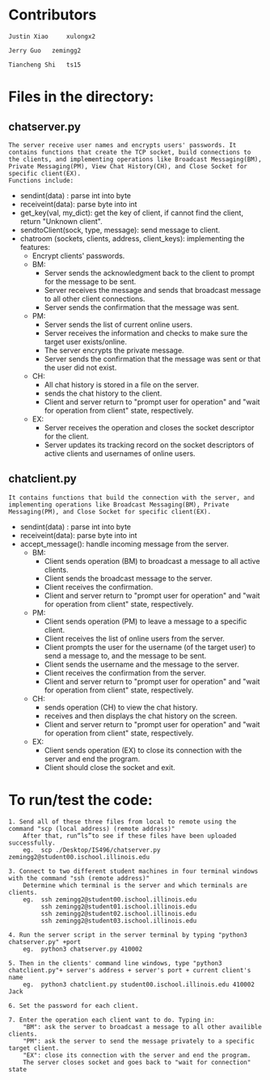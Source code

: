 # Contributors

	Justin Xiao 	xulongx2

	Jerry Guo 	zemingg2

	Tiancheng Shi	ts15



# Files in the directory:

## chatserver.py
```
The server receive user names and encrypts users' passwords. It contains functions that create the TCP socket, build connections to the clients, and implementing operations like Broadcast Messaging(BM), Private Messaging(PM), View Chat History(CH), and Close Socket for specific client(EX).
Functions include:
```
- sendint(data) : parse int into byte
- receiveint(data): parse byte into int
- get_key(val, my_dict): get the key of client, if cannot find the client, return "Unknown client".
- sendtoClient(sock, type, message): send message to client.
- chatroom (sockets, clients, address, client_keys): implementing the features:
  - Encrypt clients' passwords.
  - BM: 
    - Server sends the acknowledgment back to the client to prompt for the message to be sent.
    - Server receives the message and sends that broadcast message to all other client connections.
    - Server sends the confirmation that the message was sent. 
  - PM: 
    - Server sends the list of current online users. 
    - Server receives the  information and checks to make sure the target user exists/online.
    - The server encrypts the private message.
    - Server sends the confirmation that the message was sent or that the user did not exist. 
  - CH:
    - All chat history is stored in a file on the server.
    - sends the chat history to the client.
    - Client and server return to "prompt user for operation" and "wait for operation from client" state, respectively.
  - EX:
    - Server receives the operation and closes the socket descriptor for the client.
    - Server updates its tracking record on the socket descriptors of active clients and usernames of online users.

## chatclient.py

	It contains functions that build the connection with the server, and implementing operations like Broadcast Messaging(BM), Private Messaging(PM), and Close Socket for specific client(EX).
- sendint(data) : parse int into byte
- receiveint(data): parse byte into int
- accept_message(): handle incoming message from the server.
  - BM:
    - Client sends operation (BM) to broadcast a message to all active clients.
    - Client sends the broadcast message to the server.
    - Client receives the confirmation.
    - Client and server return to "prompt user for operation" and "wait for operation from client" state, respectively.
  - PM:
    - Client sends operation (PM) to leave a message to a specific client.
    - Client receives the list of online users from the server.
    - Client prompts the user for the username (of the target user) to send a message to, and the message to be sent.
    - Client sends the username and the message to the server.
    - Client receives the confirmation from the server.
    - Client and server return to "prompt user for operation" and "wait for operation from client" state, respectively.
  - CH:
    - sends operation (CH) to view the chat history.
    - receives and then displays the chat history on the screen.
    - Client and server return to "prompt user for operation" and "wait for operation from client" state, respectively.
  - EX:
    - Client sends operation (EX) to close its connection with the server and end the program.
    - Client should close the socket and exit.

# To run/test the code:

	1. Send all of these three files from local to remote using the command "scp (local address) (remote address)"
		After that, run“ls”to see if these files have been uploaded successfully.
		eg.  scp ./Desktop/IS496/chatserver.py zemingg2@student00.ischool.illinois.edu
	
	3. Connect to two different student machines in four terminal windows with the command "ssh (remote address)"
		Determine which terminal is the server and which terminals are clients.
		eg.  ssh zemingg2@student00.ischool.illinois.edu
			 ssh zemingg2@student01.ischool.illinois.edu
			 ssh zemingg2@student02.ischool.illinois.edu
			 ssh zemingg2@student03.ischool.illinois.edu
	
	4. Run the server script in the server terminal by typing "python3 chatserver.py" +port
		eg.  python3 chatserver.py 410002
	
	5. Then in the clients' command line windows, type "python3 chatclient.py"+ server's address + server's port + current client's name
		eg.  python3 chatclient.py student00.ischool.illinois.edu 410002 Jack
	
	6. Set the password for each client.
	
	7. Enter the operation each client want to do. Typing in:
		"BM": ask the server to broadcast a message to all other availible clients.
		"PM": ask the server to send the message privately to a specific target client. 
		"EX": close its connection with the server and end the program. 
		The server closes socket and goes back to "wait for connection" state


​			
